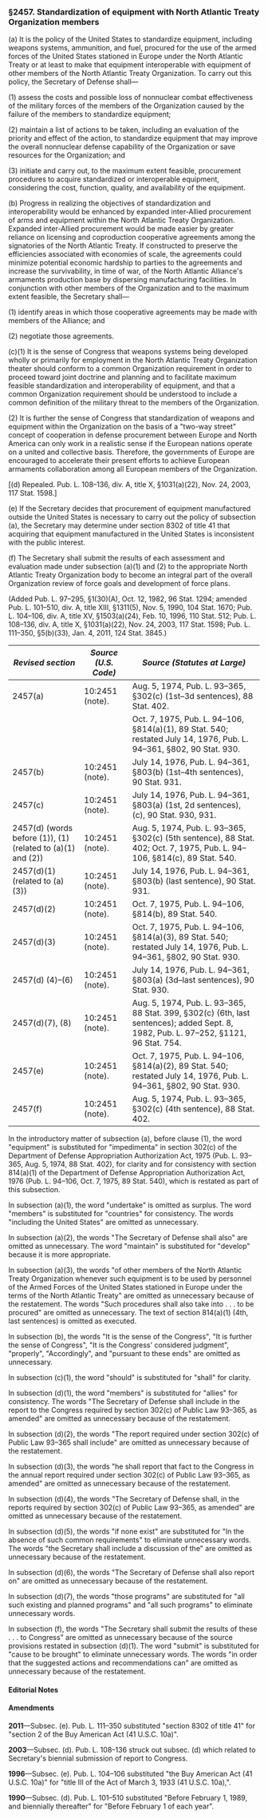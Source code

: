 ### §2457. Standardization of equipment with North Atlantic Treaty Organization members ###

(a) It is the policy of the United States to standardize equipment, including weapons systems, ammunition, and fuel, procured for the use of the armed forces of the United States stationed in Europe under the North Atlantic Treaty or at least to make that equipment interoperable with equipment of other members of the North Atlantic Treaty Organization. To carry out this policy, the Secretary of Defense shall—

(1) assess the costs and possible loss of nonnuclear combat effectiveness of the military forces of the members of the Organization caused by the failure of the members to standardize equipment;

(2) maintain a list of actions to be taken, including an evaluation of the priority and effect of the action, to standardize equipment that may improve the overall nonnuclear defense capability of the Organization or save resources for the Organization; and

(3) initiate and carry out, to the maximum extent feasible, procurement procedures to acquire standardized or interoperable equipment, considering the cost, function, quality, and availability of the equipment.

(b) Progress in realizing the objectives of standardization and interoperability would be enhanced by expanded inter-Allied procurement of arms and equipment within the North Atlantic Treaty Organization. Expanded inter-Allied procurement would be made easier by greater reliance on licensing and coproduction cooperative agreements among the signatories of the North Atlantic Treaty. If constructed to preserve the efficiencies associated with economies of scale, the agreements could minimize potential economic hardship to parties to the agreements and increase the survivability, in time of war, of the North Atlantic Alliance's armaments production base by dispersing manufacturing facilities. In conjunction with other members of the Organization and to the maximum extent feasible, the Secretary shall—

(1) identify areas in which those cooperative agreements may be made with members of the Alliance; and

(2) negotiate those agreements.

(c)(1) It is the sense of Congress that weapons systems being developed wholly or primarily for employment in the North Atlantic Treaty Organization theater should conform to a common Organization requirement in order to proceed toward joint doctrine and planning and to facilitate maximum feasible standardization and interoperability of equipment, and that a common Organization requirement should be understood to include a common definition of the military threat to the members of the Organization.

(2) It is further the sense of Congress that standardization of weapons and equipment within the Organization on the basis of a "two-way street" concept of cooperation in defense procurement between Europe and North America can only work in a realistic sense if the European nations operate on a united and collective basis. Therefore, the governments of Europe are encouraged to accelerate their present efforts to achieve European armaments collaboration among all European members of the Organization.

[(d) Repealed. Pub. L. 108–136, div. A, title X, §1031(a)(22), Nov. 24, 2003, 117 Stat. 1598.]

(e) If the Secretary decides that procurement of equipment manufactured outside the United States is necessary to carry out the policy of subsection (a), the Secretary may determine under section 8302 of title 41 that acquiring that equipment manufactured in the United States is inconsistent with the public interest.

(f) The Secretary shall submit the results of each assessment and evaluation made under subsection (a)(1) and (2) to the appropriate North Atlantic Treaty Organization body to become an integral part of the overall Organization review of force goals and development of force plans.

(Added Pub. L. 97–295, §1(30)(A), Oct. 12, 1982, 96 Stat. 1294; amended Pub. L. 101–510, div. A, title XIII, §1311(5), Nov. 5, 1990, 104 Stat. 1670; Pub. L. 104–106, div. A, title XV, §1503(a)(24), Feb. 10, 1996, 110 Stat. 512; Pub. L. 108–136, div. A, title X, §1031(a)(22), Nov. 24, 2003, 117 Stat. 1598; Pub. L. 111–350, §5(b)(33), Jan. 4, 2011, 124 Stat. 3845.)

|                     *Revised section*                     |*Source (U.S. Code)*|                                                    *Source (Statutes at Large)*                                                    |
|-----------------------------------------------------------|--------------------|------------------------------------------------------------------------------------------------------------------------------------|
|                          2457(a)                          |  10:2451 (note).   |                              Aug. 5, 1974, Pub. L. 93–365, §302(c) (1st–3d sentences), 88 Stat. 402.                               |
|                                                           |                    |        Oct. 7, 1975, Pub. L. 94–106, §814(a)(1), 89 Stat. 540; restated July 14, 1976, Pub. L. 94–361, §802, 90 Stat. 930.         |
|                          2457(b)                          |  10:2451 (note).   |                             July 14, 1976, Pub. L. 94–361, §803(b) (1st–4th sentences), 90 Stat. 931.                              |
|                          2457(c)                          |  10:2451 (note).   |                        July 14, 1976, Pub. L. 94–361, §803(a) (1st, 2d sentences), (c), 90 Stat. 930, 931.                         |
|2457(d) (words before (1)), (1) (related to (a)(1) and (2))|  10:2451 (note).   |      Aug. 5, 1974, Pub. L. 93–365, §302(c) (5th sentence), 88 Stat. 402; Oct. 7, 1975, Pub. L. 94–106, §814(c), 89 Stat. 540.      |
|              2457(d)(1) (related to (a)(3))               |  10:2451 (note).   |                               July 14, 1976, Pub. L. 94–361, §803(b) (last sentence), 90 Stat. 931.                                |
|                        2457(d)(2)                         |  10:2451 (note).   |                                        Oct. 7, 1975, Pub. L. 94–106, §814(b), 89 Stat. 540.                                        |
|                        2457(d)(3)                         |  10:2451 (note).   |        Oct. 7, 1975, Pub. L. 94–106, §814(a)(3), 89 Stat. 540; restated July 14, 1976, Pub. L. 94–361, §802, 90 Stat. 930.         |
|                      2457(d) (4)–(6)                      |  10:2451 (note).   |                             July 14, 1976, Pub. L. 94–361, §803(a) (3d–last sentences), 90 Stat. 930.                              |
|                      2457(d)(7), (8)                      |  10:2451 (note).   |Aug. 5, 1974, Pub. L. 93–365, 88 Stat. 399, §302(c) (6th, last sentences); added Sept. 8, 1982, Pub. L. 97–252, §1121, 96 Stat. 754.|
|                          2457(e)                          |  10:2451 (note).   |        Oct. 7, 1975, Pub. L. 94–106, §814(a)(2), 89 Stat. 540; restated July 14, 1976, Pub. L. 94–361, §802, 90 Stat. 930.         |
|                          2457(f)                          |  10:2451 (note).   |                                Aug. 5, 1974, Pub. L. 93–365, §302(c) (4th sentence), 88 Stat. 402.                                 |

In the introductory matter of subsection (a), before clause (1), the word "equipment" is substituted for "impedimenta" in section 302(c) of the Department of Defense Appropriation Authorization Act, 1975 (Pub. L. 93–365, Aug. 5, 1974, 88 Stat. 402), for clarity and for consistency with section 814(a)(1) of the Department of Defense Appropriation Authorization Act, 1976 (Pub. L. 94–106, Oct. 7, 1975, 89 Stat. 540), which is restated as part of this subsection.

In subsection (a)(1), the word "undertake" is omitted as surplus. The word "members" is substituted for "countries" for consistency. The words "including the United States" are omitted as unnecessary.

In subsection (a)(2), the words "The Secretary of Defense shall also" are omitted as unnecessary. The word "maintain" is substituted for "develop" because it is more appropriate.

In subsection (a)(3), the words "of other members of the North Atlantic Treaty Organization whenever such equipment is to be used by personnel of the Armed Forces of the United States stationed in Europe under the terms of the North Atlantic Treaty" are omitted as unnecessary because of the restatement. The words "Such procedures shall also take into . . . to be procured" are omitted as unnecessary. The text of section 814(a)(1) (4th, last sentences) is omitted as executed.

In subsection (b), the words "It is the sense of the Congress", "It is further the sense of Congress", "It is the Congress' considered judgment", "properly", "Accordingly", and "pursuant to these ends" are omitted as unnecessary.

In subsection (c)(1), the word "should" is substituted for "shall" for clarity.

In subsection (d)(1), the word "members" is substituted for "allies" for consistency. The words "The Secretary of Defense shall include in the report to the Congress required by section 302(c) of Public Law 93–365, as amended" are omitted as unnecessary because of the restatement.

In subsection (d)(2), the words "The report required under section 302(c) of Public Law 93–365 shall include" are omitted as unnecessary because of the restatement.

In subsection (d)(3), the words "he shall report that fact to the Congress in the annual report required under section 302(c) of Public Law 93–365, as amended" are omitted as unnecessary because of the restatement.

In subsection (d)(4), the words "The Secretary of Defense shall, in the reports required by section 302(c) of Public Law 93–365, as amended" are omitted as unnecessary because of the restatement.

In subsection (d)(5), the words "if none exist" are substituted for "In the absence of such common requirements" to eliminate unnecessary words. The words "the Secretary shall include a discussion of the" are omitted as unnecessary because of the restatement.

In subsection (d)(6), the words "The Secretary of Defense shall also report on" are omitted as unnecessary because of the restatement.

In subsection (d)(7), the words "those programs" are substituted for "all such existing and planned programs" and "all such programs" to eliminate unnecessary words.

In subsection (f), the words "The Secretary shall submit the results of these . . . to Congress" are omitted as unnecessary because of the source provisions restated in subsection (d)(1). The word "submit" is substituted for "cause to be brought" to eliminate unnecessary words. The words "in order that the suggested actions and recommendations can" are omitted as unnecessary because of the restatement.

#### **Editorial Notes** ####

#### Amendments ####

**2011**—Subsec. (e). Pub. L. 111–350 substituted "section 8302 of title 41" for "section 2 of the Buy American Act (41 U.S.C. 10a)".

**2003**—Subsec. (d). Pub. L. 108–136 struck out subsec. (d) which related to Secretary's biennial submission of report to Congress.

**1996**—Subsec. (e). Pub. L. 104–106 substituted "the Buy American Act (41 U.S.C. 10a)" for "title III of the Act of March 3, 1933 (41 U.S.C. 10a),".

**1990**—Subsec. (d). Pub. L. 101–510 substituted "Before February 1, 1989, and biennially thereafter" for "Before February 1 of each year".